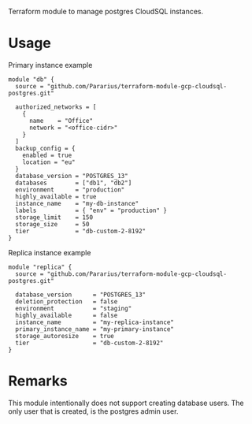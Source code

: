 Terraform module to manage postgres CloudSQL instances.

# Usage

Primary instance example

```
module "db" {
  source = "github.com/Pararius/terraform-module-gcp-cloudsql-postgres.git"

  authorized_networks = [
    {
      name    = "Office"
      network = "<office-cidr>"
    }
  ]
  backup_config = {
    enabled = true
    location = "eu"
  }
  database_version = "POSTGRES_13"
  databases        = ["db1", "db2"]
  environment      = "production"
  highly_available = true
  instance_name    = "my-db-instance"
  labels           = { "env" = "production" }
  storage_limit    = 150
  storage_size     = 50
  tier             = "db-custom-2-8192"
}
```

Replica instance example

```
module "replica" {
  source = "github.com/Pararius/terraform-module-gcp-cloudsql-postgres.git"

  database_version      = "POSTGRES_13"
  deletion_protection   = false
  environment           = "staging"
  highly_available      = false
  instance_name         = "my-replica-instance"
  primary_instance_name = "my-primary-instance"
  storage_autoresize    = true
  tier                  = "db-custom-2-8192"
}
```

# Remarks

This module intentionally does not support creating database users. The only
user that is created, is the postgres admin user.

